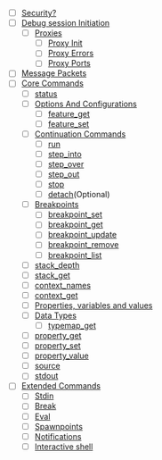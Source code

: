 - [ ] [Security?](https://xdebug.org/docs-dbgp.php#id15)
- [ ] [Debug session Initiation](https://xdebug.org/docs-dbgp.php#id16)
  - [ ] [Proxies](https://xdebug.org/docs-dbgp.php#id19)
    - [ ] [Proxy Init](https://xdebug.org/docs-dbgp.php#id20)
    - [ ] [Proxy Errors](https://xdebug.org/docs-dbgp.php#id21)
    - [ ] [Proxy Ports](https://xdebug.org/docs-dbgp.php#id22)
- [ ] [Message Packets](https://xdebug.org/docs-dbgp.php#id27)
- [ ] [Core Commands](https://xdebug.org/docs-dbgp.php#id39)
  - [ ] [status](https://xdebug.org/docs-dbgp.php#id40)
  - [ ] [Options And Configurations](https://xdebug.org/docs-dbgp.php#id41)
    - [ ] [feature_get](https://xdebug.org/docs-dbgp.php#id43)
    - [ ] [feature_set](https://xdebug.org/docs-dbgp.php#id44)
  - [ ] [Continuation Commands](https://xdebug.org/docs-dbgp.php#id45)
    - [ ] [run](https://xdebug.org/docs-dbgp.php#id45)
    - [ ] [step_into](https://xdebug.org/docs-dbgp.php#id45)
    - [ ] [step_over](https://xdebug.org/docs-dbgp.php#id45)
    - [ ] [step_out](https://xdebug.org/docs-dbgp.php#id45)
    - [ ] [stop](https://xdebug.org/docs-dbgp.php#id45)
    - [ ] [detach](https://xdebug.org/docs-dbgp.php#id45)(Optional)
  - [ ] [Breakpoints](https://xdebug.org/docs-dbgp.php#id46)
    - [ ] [breakpoint_set](https://xdebug.org/docs-dbgp.php#id47)
    - [ ] [breakpoint_get](https://xdebug.org/docs-dbgp.php#id48)
    - [ ] [breakpoint_update](https://xdebug.org/docs-dbgp.php#id49)
    - [ ] [breakpoint_remove](https://xdebug.org/docs-dbgp.php#id50)
    - [ ] [breakpoint_list](https://xdebug.org/docs-dbgp.php#id51)
  - [ ] [stack_depth](https://xdebug.org/docs-dbgp.php#id52)
  - [ ] [stack_get](https://xdebug.org/docs-dbgp.php#id53)
  - [ ] [context_names](https://xdebug.org/docs-dbgp.php#id54)
  - [ ] [context_get](https://xdebug.org/docs-dbgp.php#id55)
  - [ ] [Properties, variables and values](https://xdebug.org/docs-dbgp.php#id56)
  - [ ] [Data Types](https://xdebug.org/docs-dbgp.php#id57)
    - [ ] [typemap_get](https://xdebug.org/docs-dbgp.php#id59)
  - [ ] [property_get](https://xdebug.org/docs-dbgp.php#id60)
  - [ ] [property_set](https://xdebug.org/docs-dbgp.php#id60)
  - [ ] [property_value](https://xdebug.org/docs-dbgp.php#id60)
  - [ ] [source](https://xdebug.org/docs-dbgp.php#id61)
  - [ ] [stdout](https://xdebug.org/docs-dbgp.php#id62)
- [ ] [Extended Commands](https://xdebug.org/docs-dbgp.php#id63)
  - [ ] [Stdin](https://xdebug.org/docs-dbgp.php#id64)
  - [ ] [Break](https://xdebug.org/docs-dbgp.php#id65)
  - [ ] [Eval](https://xdebug.org/docs-dbgp.php#id66)
  - [ ] [Spawnpoints](https://xdebug.org/docs-dbgp.php#id69)
  - [ ] [Notifications](https://xdebug.org/docs-dbgp.php#id75)
  - [ ] [Interactive shell](https://xdebug.org/docs-dbgp.php#id78)
